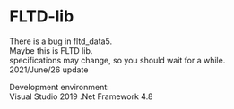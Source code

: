 # FLTD-lib
There is a bug in fltd_data5.  
Maybe this is FLTD lib.  
specifications may change, so you should wait for a while.  
2021/June/26 update

Development environment:  
Visual Studio 2019
.Net Framework 4.8
